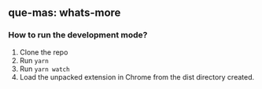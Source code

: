 ## que-mas: whats-more

### How to run the development mode?
 1. Clone the repo
 2. Run `yarn`
 3. Run `yarn watch`
 4. Load the unpacked extension in Chrome from the dist directory created.